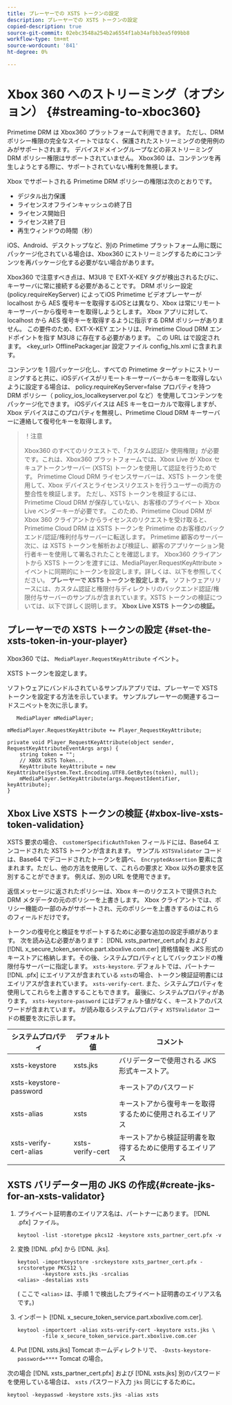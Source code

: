 ```yaml
---
title: プレーヤーでの XSTS トークンの設定
description: プレーヤーでの XSTS トークンの設定
copied-description: true
source-git-commit: 02ebc3548a254b2a6554f1ab34afbb3ea5f09bb8
workflow-type: tm+mt
source-wordcount: '841'
ht-degree: 0%

---
```


# Xbox 360 へのストリーミング（オプション） {#streaming-to-xboc360}

Primetime DRM は Xbox360 プラットフォームで利用できます。 ただし、DRM ポリシー権限の完全なスイートではなく、保護されたストリーミングの使用例のみがサポートされます。 デバイスドメイングループなどの非ストリーミング DRM ポリシー権限はサポートされていません。 Xbox360 は、コンテンツを再生しようとする際に、サポートされていない権利を無視します。

Xbox でサポートされる Primetime DRM ポリシーの権限は次のとおりです。
* デジタル出力保護
* ライセンスオフラインキャッシュの終了日
* ライセンス開始日
* ライセンス終了日
* 再生ウィンドウの時間（秒）

iOS、Android、デスクトップなど、別の Primetime プラットフォーム用に既にパッケージ化されている場合は、Xbox360 にストリーミングするためにコンテンツを再パッケージ化する必要がない場合があります。

Xbox360 で注意すべき点は、M3U8 で EXT-X-KEY タグが検出されるたびに、キーサーバに常に接続する必要があることです。 DRM ポリシー設定 (policy.requireKeyServer) によってiOS Primetime ビデオプレーヤーが localhost から AES 復号キーを取得するiOSとは異なり、Xbox は常にリモートキーサーバーから復号キーを取得しようとします。 Xbox アプリに対して、localhost から AES 復号キーを取得するように指示する DRM ポリシーがありません。 この要件のため、EXT-X-KEY エントリは、Primetime Cloud DRM エンドポイントを指す M3U8 に存在する必要があります。 この URL はで設定されます。 &lt;key_url> OfflinePackager.jar 設定ファイル config_hls.xml に含まれます。

コンテンツを 1 回パッケージ化し、すべての Primetime ターゲットにストリーミングすると共に、iOSデバイスがリモートキーサーバーからキーを取得しないように設定する場合は、 policy.requireKeyServer=false プロパティを持つ DRM ポリシー（ policy_ios_localkeyserver.pol など）を使用してコンテンツをパッケージ化できます。 iOSデバイスは AES キーをローカルで取得しますが、Xbox デバイスはこのプロパティを無視し、Primetime Cloud DRM キーサーバーに連絡して復号化キーを取得します。

>！注意
>
>Xbox360 のすべてのリクエストで、「カスタム認証/> 使用権限」が必要です。これは、Xbox360 プラットフォームでは、Xbox Live が Xbox セキュアトークンサーバー (XSTS) トークンを使用して認証を行うためです。
>Primetime Cloud DRM ライセンスサーバーは、XSTS トークンを使用して、Xbox デバイスとライセンスリクエストを行うユーザーの両方の整合性を検証します。 ただし、XSTS トークンを検証するには、Primetime Cloud DRM が保存していない、お客様のプライベート Xbox Live ベンダーキーが必要です。 このため、Primetime Cloud DRM が Xbox 360 クライアントからライセンスのリクエストを受け取ると、Primetime Cloud DRM は XSTS トークンを Primetime のお客様のバックエンド/認証/権利付与サーバーに転送します。 Primetime 顧客のサーバー
>次に、は XSTS トークンを解析および検証し、顧客のアプリケーション発行者キーを使用して署名されたことを確認します。
>Xbox360 クライアントから XSTS トークンを渡すには、MediaPlayer.RequestKeyAttribute > イベントに同期的にトークンを設定します。詳しくは、以下を参照してください。 **プレーヤーで XSTS トークンを設定します。** ソフトウェアリリースには、カスタム認証と権限付与ディレクトリのバックエンド認証/権限付与サーバーのサンプルが含まれています。XSTS トークンの検証については、以下で詳しく説明します。 **Xbox Live XSTS トークンの検証。**


## プレーヤーでの XSTS トークンの設定 {#set-the-xsts-token-in-your-player}

Xbox360 では、 `MediaPlayer.RequestKeyAttribute` イベント。

XSTS トークンを設定します。

ソフトウェアにバンドルされているサンプルアプリでは、プレーヤーで XSTS トークンを設定する方法を示しています。 サンプルプレーヤーの関連するコードスニペットを次に示します。

```
   MediaPlayer mMediaPlayer;  
 
mMediaPlayer.RequestKeyAttribute += Player_RequestKeyAttribute;  
 
private void Player_RequestKeyAttribute(object sender, RequestKeyAttributeEventArgs args) {  
    string token = "";  
    // XBOX XSTS Token...  
    KeyAttribute keyAttribute = new KeyAttribute(System.Text.Encoding.UTF8.GetBytes(token), null);  
    mMediaPlayer.SetKeyAttribute(args.RequestIdentifier, keyAttribute);  
} 
```

## Xbox Live XSTS トークンの検証 {#xbox-live-xsts-token-validation}

XSTS 要求の場合、 `customerSpecificAuthToken` フィールドには、Base64 エンコードされた XSTS トークンが含まれます。 サンプル `XSTSValidator` コードは、Base64 でデコードされたトークンを調べ、 `EncryptedAssertion` 要素に含まれます。ただし、他の方法を使用して、これらの要求と Xbox 以外の要求を区別することができます。 例えば、別の URL を使用できます。

返信メッセージに返されたポリシーは、Xbox キーのリクエストで提供された DRM メタデータの元のポリシーを上書きします。 Xbox クライアントでは、ポリシー機能の一部のみがサポートされ、元のポリシーを上書きするのはこれらのフィールドだけです。

トークンの復号化と検証をサポートするために必要な追加の設定手順があります。 次を読み込む必要があります： [!DNL xsts_partner_cert.pfx] および [!DNL x_secure_token_service.part.xboxlive.com.cer] 資格情報を JKS 形式のキーストアに格納します。その後、システムプロパティとしてバックエンドの権限付与サーバーに指定します。 `xsts-keystore`. デフォルトでは、パートナー [!DNL .pfx] にエイリアスが含まれている `xsts`の場合、トークン検証証明書にはエイリアスが含まれています。 `xsts-verify-cert`. また、システムプロパティを使用してこれらを上書きすることもできます。 最後に、システムプロパティがあります。 `xsts-keystore-password` にはデフォルト値がなく、キーストアのパスワードが含まれています。 が読み取るシステムプロパティ `XSTSValidator` コードの概要を次に示します。

| システムプロパティ | デフォルト値 | コメント |
|---|---|---|
| xsts-keystore | xsts.jks | バリデーターで使用される JKS 形式キーストア。 |
| xsts-keystore-password | | キーストアのパスワード |
| xsts-alias | xsts | キーストアから復号キーを取得するために使用されるエイリアス |
| xsts-verify-cert-alias | xsts-verify-cert | キーストアから検証証明書を取得するために使用するエイリアス |

## XSTS バリデーター用の JKS の作成{#create-jks-for-an-xsts-validator}

1. プライベート証明書のエイリアス名は、パートナーにあります。 [!DNL .pfx] ファイル。

   ```
   keytool -list -storetype pkcs12 -keystore xsts_partner_cert.pfx -v 
   ```

1. 変換 [!DNL .pfx] から [!DNL .jks].

   ```
   keytool -importkeystore -srckeystore xsts_partner_cert.pfx -srcstoretype PKCS12 \  
           -keystore xsts.jks -srcalias  
   <alias> -destalias xsts
   ```

   ( ここで `<alias>` は、手順 1 で検出したプライベート証明書のエイリアス名です。)
1. インポート [!DNL x_secure_token_service.part.xboxlive.com.cer].

   ```
   keytool -importcert -alias xsts-verify-cert -keystore xsts.jks \  
           -file x_secure_token_service.part.xboxlive.com.cer 
   ```

1. Put [!DNL xsts.jks] Tomcat ホームディレクトリで、 `-Dxsts-keystore-password=****` Tomcat の場合。

次の場合 [!DNL xsts_partner_cert.pfx] および [!DNL xsts.jks] 別のパスワードを使用している場合は、 `xsts` パスワード入力 `jks` 同じにするために。

```
keytool -keypasswd -keystore xsts.jks -alias xsts 
```
